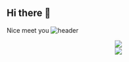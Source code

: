 ## Hi there 👋
Nice meet you
![header](https://capsule-render.vercel.app/api?type=wave&color=auto&height=300§ion=header&text=환영합니다%20띄어쓰기%20한글&fontSize=90)

<p align="center"> <img src="https://github-readme-stats.vercel.app/api?username=Kimhyungyun812&show_icons=true&theme=cobalt" /> <br/> <img src="https://streak-stats.demolab.com/?user=Kimhyungyun812&theme=tokyonight&hide_border=true" /> </p>

<!--
**Kimhyungyun812/Kimhyungyun812** is a ✨ _special_ ✨ repository because its `README.md` (this file) appears on your GitHub profile.

Here are some ideas to get you started:

- 🔭 I’m currently working on ...
- 🌱 I’m currently learning ...
- 👯 I’m looking to collaborate on ...
- 🤔 I’m looking for help with ...
- 💬 Ask me about ...
- 📫 How to reach me: ...
- 😄 Pronouns: ...
- ⚡ Fun fact: ...
-->
